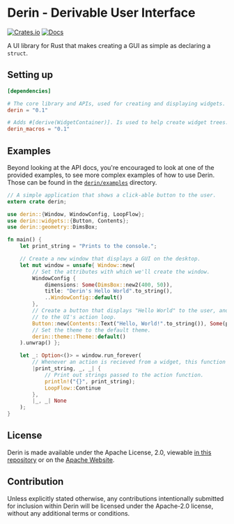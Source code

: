 # Derin - Derivable User Interface
[![Crates.io](https://img.shields.io/crates/v/derin.svg)](https://crates.io/crates/derin)
[![Docs](https://docs.rs/derin/badge.svg)](https://docs.rs/derin)

A UI library for Rust that makes creating a GUI as simple as declaring a `struct`.

## Setting up

```toml
[dependencies]

# The core library and APIs, used for creating and displaying widgets.
derin = "0.1"

# Adds #[derive(WidgetContainer)]. Is used to help create widget trees.
derin_macros = "0.1"
```

## Examples
Beyond looking at the API docs, you're encouraged to look at one of the provided examples, to see
more complex examples of how to use Derin. Those can be found in the [`derin/examples`](https://github.com/Osspial/derin/tree/master/derin/examples)
directory.

```rust
// A simple application that shows a click-able button to the user.
extern crate derin;

use derin::{Window, WindowConfig, LoopFlow};
use derin::widgets::{Button, Contents};
use derin::geometry::DimsBox;

fn main() {
    let print_string = "Prints to the console.";

    // Create a new window that displays a GUI on the desktop.
    let mut window = unsafe{ Window::new(
        // Set the attributes with which we'll create the window.
        WindowConfig {
            dimensions: Some(DimsBox::new2(400, 50)),
            title: "Derin's Hello World".to_string(),
            ..WindowConfig::default()
        },
        // Create a button that displays "Hello World" to the user, and passes `print_string`
        // to the UI's action loop.
        Button::new(Contents::Text("Hello, World!".to_string()), Some(print_string)),
        // Set the theme to the default theme.
        derin::theme::Theme::default()
    ).unwrap() };

    let _: Option<()> = window.run_forever(
        // Whenever an action is recieved from a widget, this function is called.
        |print_string, _, _| {
            // Print out strings passed to the action function.
            println!("{}", print_string);
            LoopFlow::Continue
        },
        |_, _| None
    );
}
```

## License
Derin is made available under the Apache License, 2.0, viewable [in this repository](https://github.com/Osspial/derin/blob/master/LICENSE)
or on the [Apache Website](https://www.apache.org/licenses/LICENSE-2.0).

## Contribution
Unless explicitly stated otherwise, any contributions intentionally submitted for inclusion within
Derin will be licensed under the Apache-2.0 license, without any additional terms or conditions.
